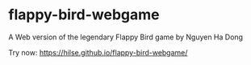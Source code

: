 # flappy-bird-webgame
A Web version of the legendary Flappy Bird game by Nguyen Ha Dong

Try now: https://hilse.github.io/flappy-bird-webgame/
